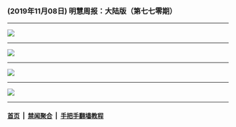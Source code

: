 ### (2019年11月08日) 明慧周报：大陆版（第七七零期） 

---

<img src="http://qikan.minghui.org/mhqkpage/qikanimage/2019/11/07/mhzb_770_pdf-online1.png"/><hr/>
<img src="http://qikan.minghui.org/mhqkpage/qikanimage/2019/11/07/mhzb_770_pdf-online2.png"/><hr/>
<img src="http://qikan.minghui.org/mhqkpage/qikanimage/2019/11/07/mhzb_770_pdf-online3.png"/><hr/>
<img src="http://qikan.minghui.org/mhqkpage/qikanimage/2019/11/07/mhzb_770_pdf-online4.png"/><hr/>


#### [首页](../../../..) &nbsp;|&nbsp; [禁闻聚合](https://github.com/gfw-breaker/banned-news) &nbsp;|&nbsp; [手把手翻墙教程](https://github.com/gfw-breaker/guides) 